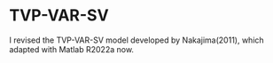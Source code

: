 # TVP-VAR-SV
I revised the TVP-VAR-SV model developed by Nakajima(2011), which adapted with Matlab R2022a now.
